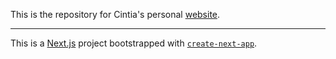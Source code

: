 This is the repository for Cintia's personal [website](cintia.co.uk).

------------

This is a [Next.js](https://nextjs.org/) project bootstrapped with [`create-next-app`](https://github.com/vercel/next.js/tree/canary/packages/create-next-app).
